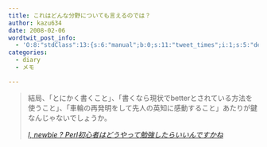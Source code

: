 ```yaml
---
title: これはどんな分野についても言えるのでは？
author: kazu634
date: 2008-02-06
wordtwit_post_info:
  - 'O:8:"stdClass":13:{s:6:"manual";b:0;s:11:"tweet_times";i:1;s:5:"delay";i:0;s:7:"enabled";i:1;s:10:"separation";s:2:"60";s:7:"version";s:3:"3.7";s:14:"tweet_template";b:0;s:6:"status";i:2;s:6:"result";a:0:{}s:13:"tweet_counter";i:2;s:13:"tweet_log_ids";a:1:{i:0;i:3687;}s:9:"hash_tags";a:0:{}s:8:"accounts";a:1:{i:0;s:7:"kazu634";}}'
categories:
  - diary
  - メモ

---
```

<div class="section">
<blockquote title="I, newbie ? Perl初心者はどうやって勉強したらいいんですかね" cite="http://trombik.mine.nu/~cherry/w/index.php/2008/02/05/1134/my-perl-history">
<p>
      結局、「とにかく書くこと」、「書くなら現状でbetterとされている方法を使うこと」、「車輪の再発明をして先人の英知に感動すること」あたりが鍵なんじゃないでしょうか。
</p>
    
<p>
<cite><a href="http://trombik.mine.nu/~cherry/w/index.php/2008/02/05/1134/my-perl-history" onclick="__gaTracker('send', 'event', 'outbound-article', 'http://trombik.mine.nu/~cherry/w/index.php/2008/02/05/1134/my-perl-history', 'I, newbie ? Perl初心者はどうやって勉強したらいいんですかね');" target="_blank">I, newbie ? Perl初心者はどうやって勉強したらいいんですかね</a></cite>
</p>
</blockquote>
</div>
